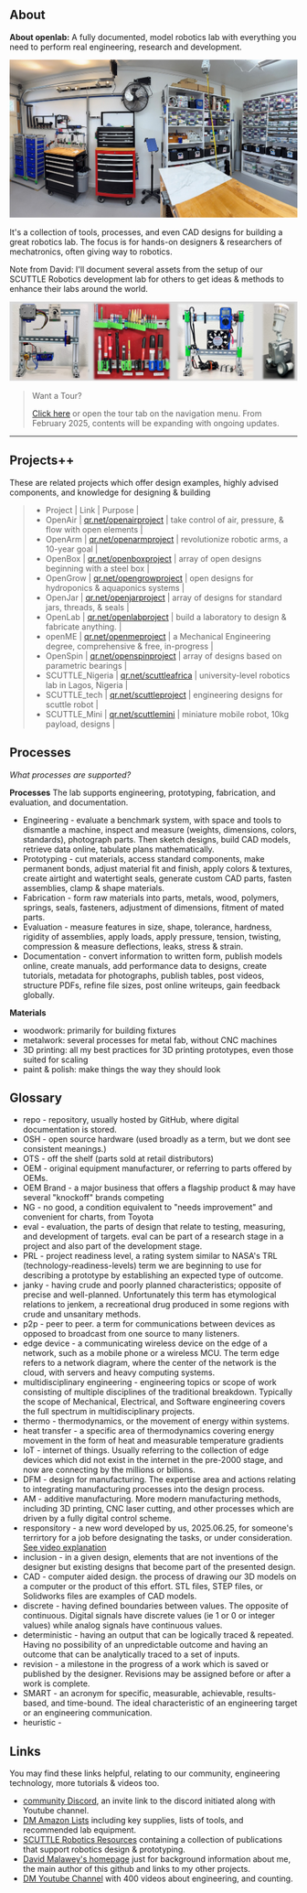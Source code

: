 ## About
**About openlab:** A fully documented, model robotics lab with everything you need to perform real engineering, research and development.

![panoramic photo](img/img_pano2.jpg)

It's a collection of tools, processes, and even CAD designs for building a great robotics lab.  The focus is for hands-on designers & researchers of mechatronics, often giving way to robotics. 

Note from David: I'll document several assets from the setup of our SCUTTLE Robotics development lab for others to get ideas & methods to enhance their labs around the world.

![banner image](img/banner.jpg)

>
> Want a Tour?
>
> [Click here](tour) or open the tour tab on the navigation menu.  From February 2025, contents will be expanding with ongoing updates.
> 

---

## Projects++
These are related projects which offer design examples, highly advised components, and knowledge for designing & building

>
> * Project | Link | Purpose | 
> * OpenAir | [qr.net/openairproject](https://qr.net/openairproject) | take control of air, pressure, & flow with open elements | 
> * OpenArm | [qr.net/openarmproject](https://qr.net/openarmproject) | revolutionize robotic arms, a 10-year goal | 
> * OpenBox | [qr.net/openboxproject](https://qr.net/openboxproject) | array of open designs beginning with a steel box | 
> * OpenGrow | [qr.net/opengrowproject](https://qr.net/opengrowproject) | open designs for hydroponics & aquaponics systems | 
> * OpenJar | [qr.net/openjarproject](https://qr.net/openjarproject) | array of designs for standard jars, threads, & seals | 
> * OpenLab | [qr.net/openlabproject](https://qr.net/openlabproject) | build a laboratory to design & fabricate anything. |
> * openME | [qr.net/openmeproject](https://qr.net/openmeproject) | a Mechanical Engineering degree, comprehensive & free, in-progress | 
> * OpenSpin | [qr.net/openspinproject](https://qr.net/openspinproject) | array of designs based on parametric bearings | 
> * SCUTTLE_Nigeria | [qr.net/scuttleafrica](https://qr.net/scuttleafrica) | university-level robotics lab in Lagos, Nigeria |
> * SCUTTLE_tech | [qr.net/scuttleproject](https://qr.net/scuttleproject) | engineering designs for scuttle robot |
> * SCUTTLE_Mini | [qr.net/scuttlemini](https://qr.net/scuttlemini) | miniature mobile robot, 10kg payload, designs |
>


## Processes
_What processes are supported?_

**Processes** The lab supports engineering, prototyping, fabrication, and evaluation, and documentation.
* Engineering - evaluate a benchmark system, with space and tools to dismantle a machine, inspect and measure (weights, dimensions, colors, standards), photograph parts.  Then sketch designs, build CAD models, retrieve data online, tabulate plans mathematically.
* Prototyping - cut materials, access standard components, make permanent bonds, adjust material fit and finish, apply colors & textures, create airtight and watertight seals, generate custom CAD parts, fasten assemblies, clamp & shape materials.
* Fabrication - form raw materials into parts, metals, wood, polymers, springs, seals, fasteners, adjustment of dimensions, fitment of mated parts.
* Evaluation - measure features in size, shape, tolerance, hardness, rigidity of assemblies, apply loads, apply pressure, tension, twisting, compression & measure deflections, leaks, stress & strain.
* Documentation - convert information to written form, publish models online, create manuals, add performance data to designs, create tutorials, metadata for photographs, publish tables, post videos, structure PDFs, refine file sizes, post online writeups, gain feedback globally. 

**Materials**
* woodwork: primarily for building fixtures
* metalwork: several processes for metal fab, without CNC machines
* 3D printing: all my best practices for 3D printing prototypes, even those suited for scaling
* paint & polish: make things the way they should look

## Glossary
* repo - repository, usually hosted by GitHub, where digital documentation is stored.
* OSH - open source hardware (used broadly as a term, but we dont see consistent meanings.)
* OTS - off the shelf (parts sold at retail distributors)
* OEM - original equipment manufacturer, or referring to parts offered by OEMs.
* OEM Brand - a major business that offers a flagship product & may have several "knockoff" brands competing
* NG - no good, a condition equivalent to "needs improvement" and convenient for charts, from Toyota
* eval - evaluation, the parts of design that relate to testing, measuring, and development of targets.  eval can be part of a research stage in a project and also part of the development stage.
* PRL - project readiness level, a rating system similar to NASA's TRL (technology-readiness-levels) term we are beginning to use for describing a prototype by establishing an expected type of outcome.
* janky - having crude and poorly planned characteristics; opposite of precise and well-planned.  Unfortunately this term has etymological relations to jenkem, a recreational drug produced in some regions with crude and unsanitary methods.
* p2p - peer to peer.  a term for communications between devices as opposed to broadcast from one source to many listeners.
* edge device - a communicating wireless device on the edge of a network, such as a mobile phone or a wireless MCU.  The term edge refers to a network diagram, where the center of the network is the cloud, with servers and heavy computing systems.
* multidisciplinary engineering - engineering topics or scope of work consisting of multiple disciplines of the traditional breakdown.  Typically the scope of Mechanical, Electrical, and Software engineering covers the full spectrum in multidisciplinary projects.
* thermo - thermodynamics, or the movement of energy within systems.
* heat transfer - a specific area of thermodynamics covering energy movement in the form of heat and measurable temperature gradients
* IoT - internet of things.  Usually referring to the collection of edge devices which did not exist in the internet in the pre-2000 stage, and now are connecting by the millions or billions.
* DFM - design for manufacturing.  The expertise area and actions relating to integrating manufacturing processes into the design process.
* AM - additive manufacturing.  More modern manufacturing methods, including 3D printing, CNC laser cutting, and other processes which are driven by a fully digital control scheme.
* responsitory - a new word developed by us, 2025.06.25, for someone's terrirtory for a job before designating the tasks, or under consideration.  [See video explanation](https://youtube.com/shorts/bYQpxxtLAJ8)
* inclusion - in a given design, elements that are not inventions of the designer but existing designs that become part of the presented design.
* CAD - computer aided design.  the process of drawing our 3D models on a computer or the product of this effort.  STL files, STEP files, or Solidworks files are examples of CAD models.
* discrete - having defined boundaries between values.  The opposite of continuous.  Digital signals have discrete values (ie 1 or 0 or integer values) while analog signals have continuous values.
* deterministic - having an output that can be logically traced & repeated. Having no possibility of an unpredictable outcome and having an outcome that can be analytically traced to a set of inputs.
* revision - a milestone in the progress of a work which is saved or published by the designer.  Revisions may be assigned before or after a work is complete.
* SMART - an acronym for specific, measurable, achievable, results-based, and time-bound. The ideal characteristic of an engineering target or an engineering communication.
* heuristic -  

## Links
You may find these links helpful, relating to our community, engineering technology, more tutorials & videos too. 

* [community Discord](https://discord.gg/Napn9mhd43), an invite link to the discord initiated along with Youtube channel.
* [DM Amazon Lists](https://www.amazon.com/shop/davidmalawey) including key supplies, lists of tools, and recommended lab equipment.
* [SCUTTLE Robotics Resources](https://www.scuttlerobot.org/resources/) containing a collection of publications that support robotics design & prototyping.
* [David Malawey's homepage](https://davidmalawey.com) just for background information about me, the main author of this github and links to my other projects.
* [DM Youtube Channel](https://www.youtube.com/@davidmalawey) with 400 videos about engineering, and counting.
